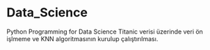 # Data_Science
Python Programming for Data Science
Titanic verisi üzerinde veri ön işlmeme ve KNN algoritmasının kurulup çalıştırılması.
